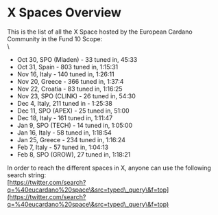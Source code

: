 # X Spaces Overview

This is the list of all the X Space hosted by the European Cardano Community in the Fund 10 Scope:\
\


* Oct 30, SPO (Mladen) - 33 tuned in, 45:33
* Oct 31, Spain - 803 tuned in, 1:15:31
* Nov 16, Italy - 140 tuned in, 1:26:11
* Nov 20, Greece - 366 tuned in, 1:37:4
* Nov 22, Croatia - 83 tuned in, 1:16:25
* Nov 23, SPO (CLINK) - 26 tuned in, 54:30
* Dec 4, Italy, 211 tuned in - 1:25:38
* Dec 11, SPO (APEX) - 25 tuned in, 51:00
* Dec 18, Italy - 161 tuned in, 1:11:47
* Jan 9, SPO (TECH) - 14 tuned in, 1:05:00
* Jan 16, Italy - 58 tuned in, 1:18:54
* Jan 25, Greece - 234 tuned in, 1:16:24
* Feb 7, Italy - 57 tuned in, 1:04:13
* Feb 8, SPO (GROW), 27 tuned in, 1:18:21

In order to reach the different spaces in X, anyone can use the following search string:\
[https://twitter.com/search?q=%40eucardano%20space\&src=typed\_query\&f=top](https://twitter.com/search?q=%40eucardano%20space\&src=typed\_query\&f=top)
